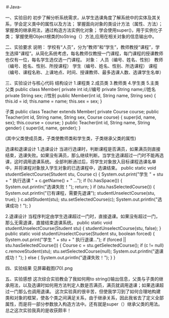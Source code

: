＃Java-



一、实验目的
初步了解分析系统需求，从学生选课角度了解系统中的实体及其关系，学会定义类中的属性以及方法；
掌握面向对象的类设计方法（属性、方法）；
掌握类的继承用法，通过构造方法实例化对象；
学会使用super()，用于实例化子类；
掌握使用Object根类的toString（）方法,应用在相关对象的信息输出中。




二、实验要求
说明： 学校有“人员”，分为“教师”和“学生”，教师教授“课程”，学生选择“课程”。从简化系统考虑，每名教师仅教授一门课程，每门课程的授课教师也仅有一位，每名学生选仅选一门课程。
对象： 
人员（编号、姓名、性别）
教师（编号、姓名、性别、所授课程）
学生（编号、姓名、性别、所选课程）
课程（编号、课程名称、上课地点、时间、授课教师、最多选课人数、选课学生名单）



三、实验设计与核心代码
结构设计
1.课程类
2.成员类
3.教师类
4.学生类
5.主类
父类
public class Member{
    private int id;//编号
    private String name;//姓名
    private String sex; //性别
    public Member(int id, String name, String sex) {
        this.id = id;
        this.name = name;
        this.sex = sex;
    }
    
    
    
子类
public class Teacher extends Member{
    private Course course;
    public Teacher(int id, String name, String sex, Course course) {
        super(id, name, sex);
        this.course = course;
    }
    public Teacher(int id, String name, String gender) {
        super(id, name, gender);
    }
    
    
(其中父类使成员类，子类使教师类和学生类，子类继承父类的属性)



选课和退课设计
1.选课设计
当进行选课时，判断课程是否满员，如果满员则直接结束，选课失败。如果没有满员，那么继续判断。当学生选课超过一门时不能再选课，这时调用退课系统。
全部判断通过后，将学生对象放入目标课程选课名单中，并将课程对象放入学生对象的已选课程中，选课结束。
    public static void studentSelectCourse(Student stu, Course c) {
            System.out.print("学生 " + stu + " 执行选课 " + c.getName() + " ...");
            if (!c.hasSpace()) {
                System.out.println("选课失败！");
                return;
            }
            if (stu.hasSelectedCourse()) {
                System.out.println("已有课程，需要先退课");
                studentUnselectCourse(stu, true);
            }
            c.addStudent(stu);
            stu.setSelectedCourse(c);
            System.out.println("选课成功！");
        }
        
        
        
2.退课设计
当程序判定由学生选课超过一门时，直接退课。如果没有超过一门，那么无需退课，直接结束退课系统。
 public static void studentUnselectCourse(Student stu) {
            studentUnselectCourse(stu, false);
        }
        public static void studentUnselectCourse(Student stu, boolean forced) {
            System.out.print("学生 " + stu + " 执行退课...");
            if (forced || stu.hasSelectedCourse()) {
                Course c = stu.getSelectedCourse();
                if (c != null)
                    c.removeStudent(stu);
                stu.setSelectedCourse(null);
                System.out.println("退课成功！");
            } else {
                System.out.println("退课失败！");
            }
        }
 
 
 
四、实验结果
见屏幕截图(70).png



五、实验感想
    这次综合实验教会了我如何用to string()输出信息，父类与子类的继承用法，以及选课时如何用方法判定人数是否满员，满员就调用退课；如果选课超过一门那么也调用退课。
这次实验真的很辛苦，但使我学习到了如何合理地构建类和对象的框架，使各个类之间满足关系，由于继承关系，因此我省去了定义全部属性，而是将一部分参数放入构造方法中。还有就是super（）继承父类的用法。总之这次实验我真的是收获颇丰！


